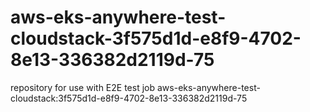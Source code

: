 # aws-eks-anywhere-test-cloudstack-3f575d1d-e8f9-4702-8e13-336382d2119d-75
repository for use with E2E test job aws-eks-anywhere-test-cloudstack:3f575d1d-e8f9-4702-8e13-336382d2119d-75
